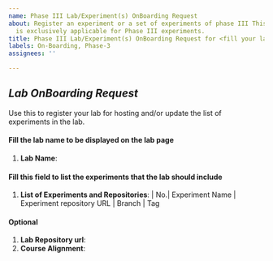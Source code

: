 ```yaml
---
name: Phase III Lab/Experiment(s) OnBoarding Request
about: Register an experiment or a set of experiments of phase III This issue type
  is exclusively applicable for Phase III experiments.
title: Phase III Lab/Experiment(s) OnBoarding Request for <fill your lab name here>
labels: On-Boarding, Phase-3
assignees: ''

---
```


## *Lab OnBoarding Request*
Use this to register your lab for hosting and/or update the list
of experiments in the lab.

#### Fill the lab name to be displayed on the lab page
1. **Lab Name**: <!-- This will be used to display name on lab webpage and CAN'T BE CHANGED ONCE THE LAB IS DEPLOYED -->

#### Fill this field to list the experiments that the lab should include

1. **List of Experiments and Repositories**: <!-- repositories must be public -->
| No.| Experiment Name | Experiment repository URL | Branch | Tag

#### Optional

1. **Lab Repository url**: <!-- url of the lab repository, which must be public -->
2. **Course Alignment**: <!-- fill the courses of institutes that the lab aligns to -->
